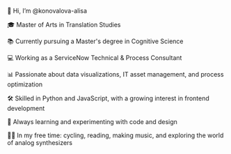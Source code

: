 👋 Hi, I’m @konovalova-alisa 

🎓 Master of Arts in Translation Studies  

📚 Currently pursuing a Master's degree in Cognitive Science 

💻 Working as a ServiceNow Technical & Process Consultant 

📊 Passionate about data visualizations, IT asset management, and process optimization

🛠️ Skilled in Python and JavaScript, with a growing interest in frontend development

🌱 Always learning and experimenting with code and design

🚴‍♀️ In my free time: cycling, reading, making music, and exploring the world of analog synthesizers

<!---
konovalova-alisa/konovalova-alisa is a ✨ special ✨ repository because its `README.md` (this file) appears on your GitHub profile.
You can click the Preview link to take a look at your changes.
--->
